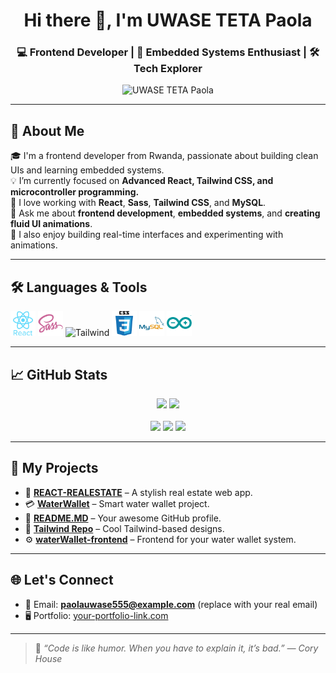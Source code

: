 <h1 align="center">Hi there 👋, I'm UWASE TETA Paola</h1>
<h3 align="center">💻 Frontend Developer | 🎯 Embedded Systems Enthusiast | 🛠️ Tech Explorer</h3>

<p align="center">
  <img src="https://avatars.githubusercontent.com/u/your-github-id?v=4" width="200" alt="UWASE TETA Paola"/>
</p>

---

## 🧠 About Me

🎓 I'm a frontend developer from Rwanda, passionate about building clean UIs and learning embedded systems.<br>
💡 I’m currently focused on **Advanced React, Tailwind CSS, and microcontroller programming.**<br>
🚀 I love working with **React**, **Sass**, **Tailwind CSS**, and **MySQL**.<br>
💬 Ask me about **frontend development**, **embedded systems**, and **creating fluid UI animations**.<br>
🌟 I also enjoy building real-time interfaces and experimenting with animations.<br>

---

## 🛠️ Languages & Tools

<p align="left">
  <img src="https://raw.githubusercontent.com/devicons/devicon/master/icons/react/react-original-wordmark.svg" alt="React" width="40" height="40"/>
  <img src="https://raw.githubusercontent.com/devicons/devicon/master/icons/sass/sass-original.svg" alt="Sass" width="40" height="40"/>
  <img src="https://www.vectorlogo.zone/logos/tailwindcss/tailwindcss-icon.svg" alt="Tailwind" width="40" height="40"/>
  <img src="https://raw.githubusercontent.com/devicons/devicon/master/icons/css3/css3-original-wordmark.svg" alt="CSS" width="40" height="40"/>
  <img src="https://raw.githubusercontent.com/devicons/devicon/master/icons/mysql/mysql-original-wordmark.svg" alt="MySQL" width="40" height="40"/>
  <img src="https://raw.githubusercontent.com/devicons/devicon/master/icons/arduino/arduino-original.svg" alt="Embedded Systems" width="40" height="40"/>
</p>

---

## 📈 GitHub Stats

<div align="center">
  <img src="https://github-readme-stats.vercel.app/api?username=hubby12a&show_icons=true&theme=radical" width="48%"/>
  <img src="https://github-readme-stats.vercel.app/api/top-langs/?username=hubby12a&layout=compact&theme=radical" width="48%"/>
  <br><br>
  <img src="https://github-profile-summary-cards.vercel.app/api/cards/profile-details?username=hubby12a&theme=tokyonight" />
  <img src="https://github-profile-summary-cards.vercel.app/api/cards/repos-per-language?username=hubby12a&theme=tokyonight" />
  <img src="https://github-profile-summary-cards.vercel.app/api/cards/productive-time?username=hubby12a&theme=tokyonight&utcOffset=8" />
</div>

---

## 📂 My Projects

- 🎨 **[REACT-REALESTATE](https://github.com/hubby12a/REACT-REALESTATE)** – A stylish real estate web app.
- 💳 **[WaterWallet](https://github.com/Cyizere-Happy/WaterWallet)** – Smart water wallet project.
- 📘 **[README.MD](https://github.com/hubby12a/README.MD)** – Your awesome GitHub profile.
- 🌈 **[Tailwind Repo](https://github.com/hubby12a/tailwindrepo)** – Cool Tailwind-based designs.
- ⚙️ **[waterWallet-frontend](https://github.com/hubby12a/waterWallet-frontend)** – Frontend for your water wallet system.

---

## 🌐 Let's Connect

- 📧 Email: **paolauwase555@example.com** (replace with your real email)
- 🖥️ Portfolio: [your-portfolio-link.com](https://your-portfolio-link.com)

---

> 🔁 _“Code is like humor. When you have to explain it, it’s bad.” — Cory House_

